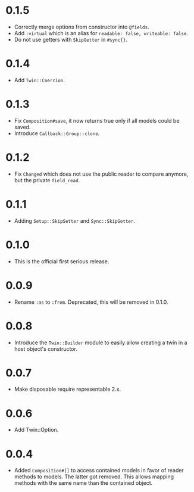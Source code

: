 # 0.1.5

* Correctly merge options from constructor into `@fields`.
* Add `:virtual` which is an alias for `readable: false, writeable: false`.
* Do not use getters with `SkipGetter` in `#sync{}`.

# 0.1.4

* Add `Twin::Coercion`.

# 0.1.3

* Fix `Composition#save`, it now returns true only if all models could be saved.
* Introduce `Callback::Group::clone`.

# 0.1.2

* Fix `Changed` which does not use the public reader to compare anymore, but the private `field_read`.

# 0.1.1

* Adding `Setup::SkipSetter` and `Sync::SkipGetter`.

# 0.1.0

* This is the official first serious release.

# 0.0.9

* Rename `:as` to `:from`. Deprecated, this will be removed in 0.1.0.

# 0.0.8

* Introduce the `Twin::Builder` module to easily allow creating a twin in a host object's constructor.

# 0.0.7

* Make disposable require representable 2.x.

# 0.0.6

* Add Twin::Option.

# 0.0.4

* Added `Composition#[]` to access contained models in favor of reader methods to models. The latter got removed. This allows mapping methods with the same name than the contained object.